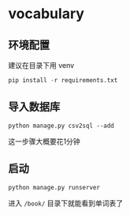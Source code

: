 # vocabulary

## 环境配置
建议在目录下用 venv
```python
pip install -r requirements.txt
```
## 导入数据库
```
python manage.py csv2sql --add
```
这一步骤大概要花1分钟
## 启动
```
python manage.py runserver
```
进入 `/book/` 目录下就能看到单词表了
